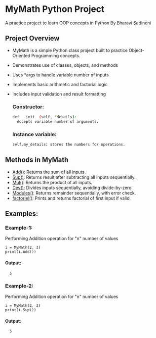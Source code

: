 # MyMath Python Project

A practice project to learn OOP concepts in Python By Bharavi Sadineni

## Project Overview

- MyMath is a simple Python class project built to practice Object-Oriented Programming concepts.
- Demonstrates use of classes, objects, and methods
- Uses *args to handle variable number of inputs
- Implements basic arithmetic and factorial logic
- Includes input validation and result formatting

  ### Constructor:
  ```bash
  def __init__(self, *details):
    Accepts variable number of arguments.
  ```

  ### Instance variable:
  ```bash
  self.my_details: stores the numbers for operations.
  ```

## Methods in MyMath

- [Add()](): Returns the sum of all inputs.
- [Sup()](): Returns result after subtracting all inputs sequentially.
- [Mul()](): Returns the product of all inputs.
- [Dev()](): Divides inputs sequentially, avoiding divide-by-zero.
- [Modules()](): Returns remainder sequentially, with error check.
- [factoriel()](): Prints and returns factorial of first input if valid.

## Examples:
  ### Example-1:
  Performing Addition operation for "n" number of values

    i = MyMath(2, 3)
    print(i.Add())

  #### Output:
      5

  ### Example-2:
  Performing Addition operation for "n" number of values

    i = MyMath(2, 3)
    print(i.Sup())

  #### Output:
      5
